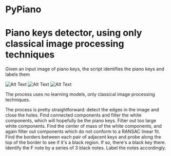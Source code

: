 # PyPiano
Piano keys detector, using only classical image processing techniques
===
Given an input image of piano keys, the script identifies the piano keys and labels them


![Alt Text](https://github.com/yehudabab/PyPiano/blob/master/readme_resources/s2.gif)
![Alt Text](https://github.com/yehudabab/PyPiano/blob/master/readme_resources/s3.gif)
![Alt Text](https://github.com/yehudabab/PyPiano/blob/master/readme_resources/s1.gif)

The process uses no learning models, only classical image processing techniques. 

The process is pretty straightforward: detect the edges in the image and close the holes. 
Find connected components and filter the white components, which will hopefully be the piano keys. 
Filter out too large white components. 
Find the center of mass of the white components, and again filter out components which do not conform to a RANSAC linear fit. 
Find the borders between each pair of adjacent keys and probe along the top of the border to see if it's a black region. 
If so, there's a black key there. Identify the F note by a series of 3 black notes. 
Label the notes accordingly.
